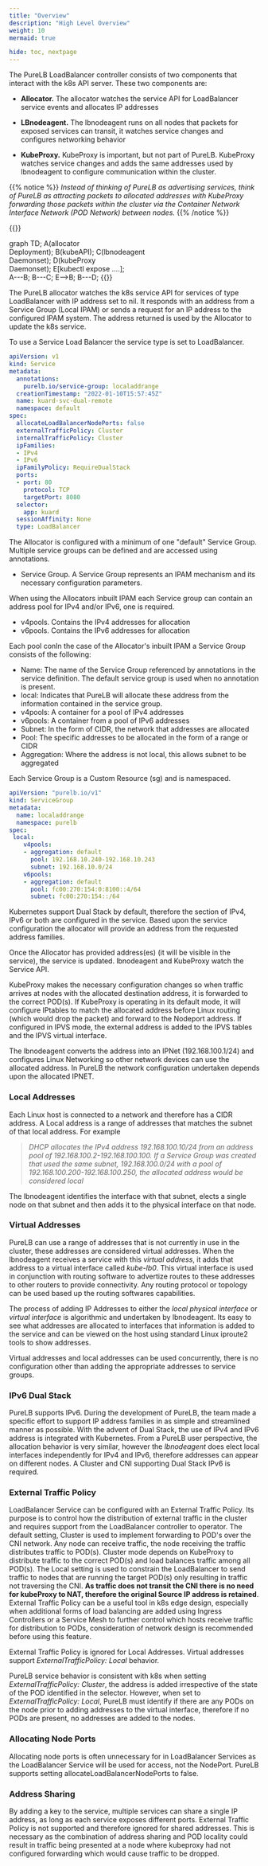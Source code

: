 ```yaml
---
title: "Overview"
description: "High Level Overview"
weight: 10
mermaid: true

hide: toc, nextpage
---
```



The PureLB LoadBalancer controller consists of two components that interact with the k8s API server.  These two components are:


 * **Allocator.**  The allocator watches the service API for LoadBalancer service events and allocates IP addresses

 * **LBnodeagent.**  The lbnodeagent runs on all nodes that packets for exposed services can transit, it watches service changes and configures networking behavior

 * **KubeProxy.** KubeProxy is important, but not part of PureLB.  KubeProxy watches service changes and adds the same addresses used by lbnodeagent to configure communication
 within the cluster.  

 {{% notice %}} _Instead of thinking of PureLB as advertising services, think of PureLB as attracting packets to allocated addresses with KubeProxy forwarding those packets within the cluster via
 the Container Network Interface Network (POD Network) between nodes._ {{% /notice %}}

{{<mermaid align="center">}}

  graph TD;
    A(allocator<br/>Deployment);
    B(kubeAPI);
    C(lbnodeagent<br/>Daemonset);
    D(kubeProxy<br/> Daemonset);
    E[kubectl expose ....];  
    A---B;
    B---C;
    E-->B;
    B---D;
{{</mermaid>}}


The PureLB allocator watches the k8s service API for services of type LoadBalancer with IP address set to nil. It responds with an address from a Service Group (Local IPAM) or sends a request for an IP address to the configured IPAM system.  The address returned is used by the Allocator to update the k8s service.

To use a Service Load Balancer the service type is set to LoadBalancer. 

```yaml
apiVersion: v1
kind: Service
metadata:
  annotations:
    purelb.io/service-group: localaddrange
  creationTimestamp: "2022-01-10T15:57:45Z"
  name: kuard-svc-dual-remote
  namespace: default
spec:
  allocateLoadBalancerNodePorts: false
  externalTrafficPolicy: Cluster
  internalTrafficPolicy: Cluster
  ipFamilies:
  - IPv4
  - IPv6
  ipFamilyPolicy: RequireDualStack
  ports:
  - port: 80
    protocol: TCP
    targetPort: 8080
  selector:
    app: kuard
  sessionAffinity: None
  type: LoadBalancer
```

The Allocator is configured with a minimum of one "default" Service Group. Multiple service groups can be defined and are accessed using annotations.

* Service Group.  A Service Group represents an IPAM mechanism and its necessary configuration parameters.

When using the Allocators inbuilt IPAM each Service group can contain an address pool for IPv4 and/or IPv6, one is required.


 * v4pools.  Contains the IPv4 addresses for allocation
 * v6pools.  Contains the IPv6 addresses for allocation


Each pool conIn the case of the Allocator's inbuilt IPAM a Service Group consists of the following:

 * Name:  The name of the Service Group referenced by annotations in the service definition.  The default service group is used when no annotation is present.
 * local:  Indicates that PureLB will allocate these address from the information contained in the service group.
 * v4pools:  A container for a pool of IPv4 addresses
 * v6pools:  A container from a pool of IPv6 addresses
 * Subnet:  In the form of CIDR, the network that addresses are allocated
 * Pool:  The specific addresses to be allocated in the form of a range or CIDR
 * Aggregation:  Where the address is not local, this allows subnet to be aggregated

 Each Service Group is a Custom Resource (sg) and is namespaced.

```yaml
apiVersion: "purelb.io/v1"
kind: ServiceGroup
metadata:
  name: localaddrange
  namespace: purelb
spec:
 local:
    v4pools:
    - aggregation: default
      pool: 192.168.10.240-192.168.10.243
      subnet: 192.168.10.0/24
    v6pools:
    - aggregation: default
      pool: fc00:270:154:0:8100::4/64
      subnet: fc00:270:154::/64
```

Kubernetes support Dual Stack by default, therefore the section of IPv4, IPv6 or both are configured in the service.  Based upon the service configuration the allocator will provide an address from the requested address families.

Once the Allocator has provided address(es) (it will be visible in the service), the service is updated. lbnodeagent and KubeProxy watch the Service API.

KubeProxy makes the necessary configuration changes so when traffic arrives at nodes with the allocated destination address, it is forwarded to the correct POD(s). If KubeProxy is operating in 
its default mode, it will configure IPtables to match the allocated address before Linux routing (which would drop the packet) and forward to the Nodeport address. If configured in IPVS mode, the external address is added to the IPVS tables and the IPVS virtual interface.  

The lbnodeagent converts the address into an IPNet (192.168.100.1/24) and configures Linux Networking so other network devices can use the allocated address.  In PureLB the network configuration undertaken depends upon the allocated IPNET.

### Local Addresses  
Each Linux host is connected to a network and therefore has a CIDR address.  A Local address is a range of addresses that matches the subnet of that local address.  For example

> _DHCP allocates the IPv4 address 192.168.100.10/24 from an address pool of 192.168.100.2-192.168.100.100.  If a Service Group was created that used the same subnet, 192.168.100.0/24 with a pool of 192.168.100.200-192.168.100.250, the allocated address would be considered local_

The lbnodeagent identifies the interface with that subnet, elects a single node on that subnet and then adds it to the physical interface on that node.


### Virtual Addresses  
PureLB can use a range of addresses that is not currently in use in the cluster, these addresses are considered virtual addresses.  When the lbnodeagent receives a service with this _virtual address_, it adds that address to a virtual interface called _kube-lb0_.  This virtual interface is used in conjunction with routing software to advertize routes to these addresses to other routers to provide connectivity.  Any routing protocol or topology can be used based up the routing softwares capabilities.

The process of adding IP Addresses to either the _local physical interface_ or _virtual interface_ is algorithmic and undertaken by lbnodeagent. Its easy to see what addresses are allocated to interfaces that information is added to the service and can be viewed on the host using standard Linux iproute2 tools to show addresses.

Virtual addresses and local addresses can be used concurrently, there is no configuration other than adding the appropriate addresses to service groups.

### IPv6 Dual Stack
PureLB supports IPv6.  During the development of PureLB, the team made a specific effort to support IP address families in as simple and streamlined manner as possible.  With the advent of Dual Stack, the use of IPv4 and IPv6 address is integrated with Kubernetes. From a PureLB user perspective, the allocation behavior is very similar, however the _lbnodeagent_ does elect local interfaces independently for IPv4 and IPv6, therefore addresses can appear on different nodes.  A Cluster and CNI supporting Dual Stack IPv6 is required. 
    
### External Traffic Policy 
 LoadBalancer Service can be configured with an External Traffic Policy.  Its  purpose is to control how the distribution of external traffic in the cluster and requires support from the LoadBalancer controller to operator.  The default setting, Cluster is used to implement forwarding to POD's over the CNI network.  Any node can receive traffic, the node receiving the traffic distributes traffic to POD(s). Cluster mode depends on KubeProxy to distribute traffic to the correct POD(s) and load balances traffic among all POD(s).  The Local setting is used to constrain the LoadBalancer to send traffic to nodes that are running the target POD(s) only resulting in traffic not traversing the CNI.  **As traffic does not transit the CNI there is no need for kubeProxy to NAT, therefore the original Source IP address is retained**.  External Traffic Policy can be a useful tool in k8s edge design, especially when additional forms of load balancing are added using Ingress Controllers or a Service Mesh to further control which hosts receive traffic for distribution to PODs, consideration of network design is recommended before using this feature.  
 
 External Traffic Policy is ignored for Local Addresses. Virtual addresses support _ExternalTrafficPolicy: Local_ behavior.  
 
 PureLB service behavior is consistent with k8s when setting _ExternalTrafficPolicy: Cluster_, the address is added irrespective of the state of the POD identified in the selector.  However, when set to _ExternalTrafficPolicy: Local_, PureLB must identify if there are any PODs on the node prior to adding addresses to the virtual interface, therefore if no PODs are present, no addresses are added to the nodes. 

### Allocating Node Ports
Allocating node ports is often unnecessary for in LoadBalancer Services as the LoadBalancer Service will be used for access, not the NodePort.  PureLB supports setting allocateLoadBalancerNodePorts to false.


### Address Sharing
By adding a key to the service, multiple services can share a single IP address, as long as each service exposes different ports. External Traffic Policy is not supported and therefore ignored for shared addresses. This is necessary as the combination of address sharing and POD locality could result in traffic being presented at a node where kubeproxy had not configured forwarding which would cause traffic to be dropped.
